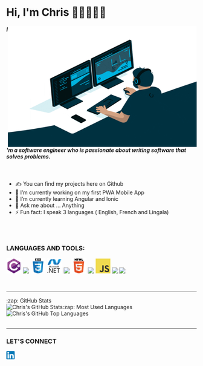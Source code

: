 # Hi, I'm Chris 👋🏿👨🏿‍💻
<img align="right" src="https://github.com/christiankasongo/christiankasongo/blob/main/giphy.gif" alt="Programmer Gif" width="500" height="320">

##### I'm a software engineer who is passionate about writing software that solves problems.

<br/>


- ✍ You can find my projects here on Github
- 🔭 I’m currently working on my first PWA Mobile App
- 🌱 I’m currently learning Angular and Ionic
- 💬 Ask me about ... Anything
- ⚡ Fun fact: I speak 3 languages ( English, French and Lingala)

<br/>
<br/>


### LANGUAGES AND TOOLS:

<code><img height="40" src="https://raw.githubusercontent.com/devicons/devicon/master/icons/csharp/csharp-original.svg"></code>
<code><img height="40" src="https://angular.io/assets/images/logos/angular/angular.svg"></code>
<code><img height="40" src="https://raw.githubusercontent.com/devicons/devicon/master/icons/css3/css3-original-wordmark.svg"></code>
<code><img height="40" src="https://raw.githubusercontent.com/devicons/devicon/master/icons/dot-net/dot-net-original-wordmark.svg"></code>
<code><img height="40" src="https://www.vectorlogo.zone/logos/git-scm/git-scm-icon.svg"></code>
<code><img height="40" src="https://raw.githubusercontent.com/devicons/devicon/master/icons/html5/html5-original-wordmark.svg"></code>
<code><img height="40" src="https://upload.wikimedia.org/wikipedia/commons/d/d1/Ionic_Logo.svg"></code>
<code><img height="40" src="https://raw.githubusercontent.com/devicons/devicon/master/icons/javascript/javascript-original.svg"></code>
<code><img height="40" src="https://www.svgrepo.com/show/303229/microsoft-sql-server-logo.svg"></code>
<code><img height="40" src="hhttps://raw.githubusercontent.com/devicons/devicon/master/icons/typescript/typescript-original.svg"></code>

<br/>
<hr>

  <summary>:zap: GitHub Stats</summary>
 <img align="left" alt="Chris's GitHub Stats" src="https://github-readme-stats.vercel.app/api?username=christiankasongo&show_icons=true&hide_border=true"/>
 
  <summary>:zap: Most Used Languages</summary>
<img align="left" alt="Chris's GitHub Top Languages" src="https://github-readme-stats.vercel.app/api/top-langs/?username=christiankasongo" />

<br/>
<br/>
<hr>

### LET'S CONNECT
<p align="centre">
<a href="www.linkedin.com/in/christian-kasongo-269a84196" target="blank"><img align="center" src="https://raw.githubusercontent.com/christiankasongo/christiankasongo/main/linkedin.png" alt="www.linkedin.com/in/christian-kasongo-269a84196" width="22px"/></a>
</p>
